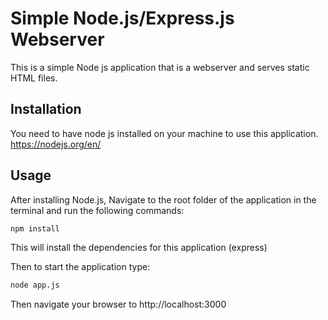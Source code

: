 # Simple Node.js/Express.js Webserver

This is a simple Node js application that is a webserver and serves static HTML files. 

## Installation

You need to have node js installed on your machine to use this application. https://nodejs.org/en/


## Usage
After installing Node.js, Navigate to the root folder of the application in the terminal and run the following commands:

```bash
npm install
```
This will install the dependencies for this application (express)

Then to start the application type:

```bash
node app.js
```
Then navigate your browser to http://localhost:3000


